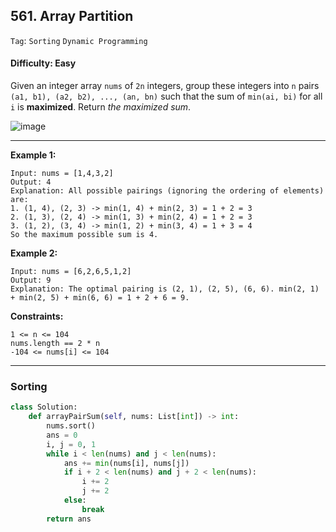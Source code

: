 ## 561. Array Partition

```Tag```: ```Sorting``` ```Dynamic Programming```

#### Difficulty: Easy

Given an integer array ```nums``` of ```2n``` integers, group these integers into ```n``` pairs ```(a1, b1), (a2, b2), ..., (an, bn)``` such that the sum of ```min(ai, bi)``` for all ```i``` is __maximized__. Return _the maximized sum_.

![image](https://user-images.githubusercontent.com/35042430/209841173-dec6ea9e-a069-42c0-829a-8566f4ffdb31.png)

---

__Example 1:__

```
Input: nums = [1,4,3,2]
Output: 4
Explanation: All possible pairings (ignoring the ordering of elements) are:
1. (1, 4), (2, 3) -> min(1, 4) + min(2, 3) = 1 + 2 = 3
2. (1, 3), (2, 4) -> min(1, 3) + min(2, 4) = 1 + 2 = 3
3. (1, 2), (3, 4) -> min(1, 2) + min(3, 4) = 1 + 3 = 4
So the maximum possible sum is 4.
```

__Example 2:__

```
Input: nums = [6,2,6,5,1,2]
Output: 9
Explanation: The optimal pairing is (2, 1), (2, 5), (6, 6). min(2, 1) + min(2, 5) + min(6, 6) = 1 + 2 + 6 = 9.
```

__Constraints:__

```
1 <= n <= 104
nums.length == 2 * n
-104 <= nums[i] <= 104
```

---

### Sorting

```Python
class Solution:
    def arrayPairSum(self, nums: List[int]) -> int:
        nums.sort()
        ans = 0
        i, j = 0, 1
        while i < len(nums) and j < len(nums):
            ans += min(nums[i], nums[j])
            if i + 2 < len(nums) and j + 2 < len(nums):
                i += 2
                j += 2
            else:
                break
        return ans

```
